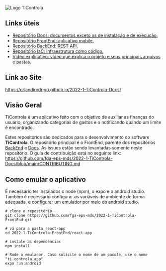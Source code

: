 ![Logo TiControla](https://user-images.githubusercontent.com/102192917/184401954-7b7c706b-c287-4c22-83b0-a3039213c627.jpg)

## Links úteis
- [Repositório Docs: documentos exceto os de instalação e de execução.](https://github.com/fga-eps-mds/2022-1-TiControla-Docs)
- [Repositório FrontEnd: aplicativo mobile.](https://github.com/fga-eps-mds/2022-1-TiControla-FrontEnd)
- [Repositório BackEnd: REST API.](https://github.com/fga-eps-mds/2022-1-TiControla-BackEnd)
- [Repositório IaC: infraestrutura como código.](https://github.com/fga-eps-mds/2022-1-TiControla-IaC)
- [Vídeo explicativo: vídeo que explica o projeto e seus principais arquivos e pastas.](https://www.youtube.com/watch?v=I2juKHgg2lw)

## Link ao Site
https://orlandirodrigo.github.io/2022-1-TiControla-Docs/

## Visão Geral
TiControla é um aplicativo feito com o objetivo de auxiliar as finanças do usuário, organizando categorias de gastos e o notificando quando um limite é encontrado. 

Estes repositórios são dedicados para o desenvolvimento do software **TiControla**. O repositório principal é o FrontEnd, parente dos repositórios [BackEnd](https://github.com/fga-eps-mds/2022-1-TiControla-BackEnd/edit/main/README.md) e [Docs](https://github.com/fga-eps-mds/2022-1-TiControla-Docs). As issues estão sendo levantadas somente neste repositório. O guia de contribuição está no seguinte link: https://github.com/fga-eps-mds/2022-1-TiControla-Docs/blob/main/CONTRIBUTING.md


## Como emular o aplicativo
É necessário ter instalados o node (npm), o expo e o android studio. Também é necessário configurar as variáveis de ambiente de forma adequada, e configurar um emulador por meio do android studio.

```
# clone o repositório
git clone https://github.com/fga-eps-mds/2022-1-TiControla-FrontEnd.git

# vá para a pasta react-app
cd 2022-1-TiControla-FrontEnd/react-app

# instale as dependências
npm install

# Rode o emulador. Caso solicite o nome de um pacote, use o nome "ti.controla.app"
expo run:android
```
